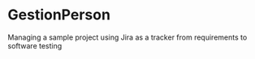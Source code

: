 # GestionPerson
Managing a sample project using Jira as a tracker from requirements to software testing
